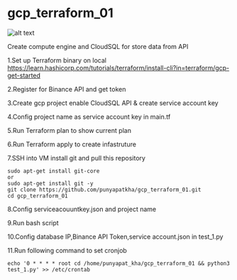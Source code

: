 # gcp_terraform_01
![alt text](https://github.com/punyapatkha/gcp_terraform_01/blob/main/bi_req_script-Page-3.jpg)


Create compute engine and CloudSQL for store data from API


1.Set up Terraform binary on local https://learn.hashicorp.com/tutorials/terraform/install-cli?in=terraform/gcp-get-started

2.Register for Binance API and get token

3.Create gcp project enable CloudSQL API & create service account key

4.Config project name as service account key in main.tf

5.Run Terraform plan to show current plan

6.Run Terraform apply to create infastruture 

7.SSH into VM install git and pull this repository


    sudo apt-get install git-core 
    or
    sudo apt-get install git -y
    git clone https://github.com/punyapatkha/gcp_terraform_01.git
    cd gcp_terraform_01

8.Config serviceacouuntkey.json and project name

9.Run bash script 

10.Config database IP,Binance API Token,service account.json in test_1.py

11.Run following command to set cronjob

    echo '0 * * * * root cd /home/punyapat_kha/gcp_terraform_01 && python3 test_1.py' >> /etc/crontab
